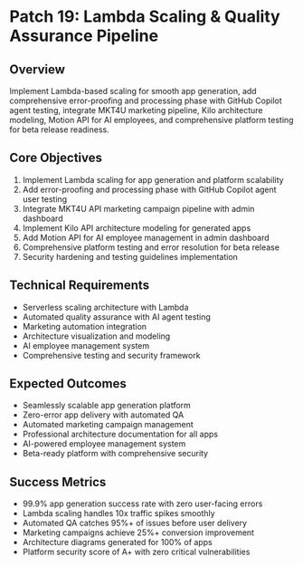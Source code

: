 # Patch 19: Lambda Scaling & Quality Assurance Pipeline

## Overview
Implement Lambda-based scaling for smooth app generation, add comprehensive error-proofing and processing phase with GitHub Copilot agent testing, integrate MKT4U marketing pipeline, Kilo architecture modeling, Motion API for AI employees, and comprehensive platform testing for beta release readiness.

## Core Objectives
1. Implement Lambda scaling for app generation and platform scalability
2. Add error-proofing and processing phase with GitHub Copilot agent user testing
3. Integrate MKT4U API marketing campaign pipeline with admin dashboard
4. Implement Kilo API architecture modeling for generated apps
5. Add Motion API for AI employee management in admin dashboard
6. Comprehensive platform testing and error resolution for beta release
7. Security hardening and testing guidelines implementation

## Technical Requirements
- Serverless scaling architecture with Lambda
- Automated quality assurance with AI agent testing
- Marketing automation integration
- Architecture visualization and modeling
- AI employee management system
- Comprehensive testing and security framework

## Expected Outcomes
- Seamlessly scalable app generation platform
- Zero-error app delivery with automated QA
- Automated marketing campaign management
- Professional architecture documentation for all apps
- AI-powered employee management system
- Beta-ready platform with comprehensive security

## Success Metrics
- 99.9% app generation success rate with zero user-facing errors
- Lambda scaling handles 10x traffic spikes smoothly
- Automated QA catches 95%+ of issues before user delivery
- Marketing campaigns achieve 25%+ conversion improvement
- Architecture diagrams generated for 100% of apps
- Platform security score of A+ with zero critical vulnerabilities

